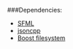 ###Dependencies:
+ [SFML](http://www.sfml-dev.org/)
+ [jsoncpp](http://jsoncpp.sourceforge.net/)
+ [Boost filesystem](http://www.boost.org/doc/libs/1_55_0/libs/filesystem/doc/index.htm)
